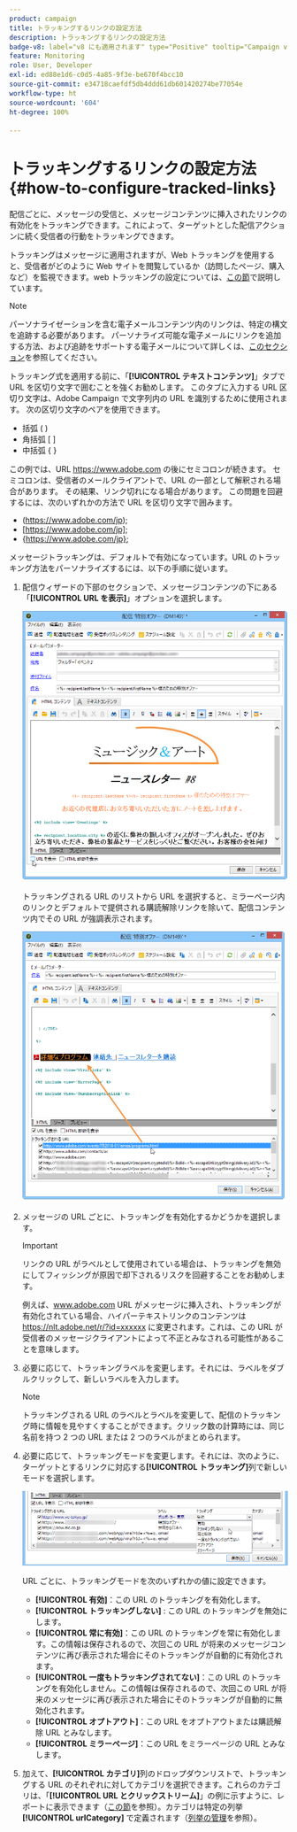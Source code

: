 ```yaml
---
product: campaign
title: トラッキングするリンクの設定方法
description: トラッキングするリンクの設定方法
badge-v8: label="v8 にも適用されます" type="Positive" tooltip="Campaign v8 にも適用されます"
feature: Monitoring
role: User, Developer
exl-id: ed88e1d6-c0d5-4a85-9f3e-be670f4bcc10
source-git-commit: e34718caefdf5db4ddd61db601420274be77054e
workflow-type: ht
source-wordcount: '604'
ht-degree: 100%

---
```


# トラッキングするリンクの設定方法{#how-to-configure-tracked-links}



配信ごとに、メッセージの受信と、メッセージコンテンツに挿入されたリンクの有効化をトラッキングできます。これによって、ターゲットとした配信アクションに続く受信者の行動をトラッキングできます。

トラッキングはメッセージに適用されますが、Web トラッキングを使用すると、受信者がどのように Web サイトを閲覧しているか（訪問したページ、購入など）を監視できます。web トラッキングの設定については、[この節](../../configuration/using/about-web-tracking.md)で説明しています。

>[!NOTE]
>
>パーソナライゼーションを含む電子メールコンテンツ内のリンクは、特定の構文を追跡する必要があります。 パーソナライズ可能な電子メールにリンクを追加する方法、および追跡をサポートする電子メールについて詳しくは、[このセクション](tracking-personalized-links.md)を参照してください。

トラッキング式を適用する前に、「**[!UICONTROL テキストコンテンツ]**」タブで URL を区切り文字で囲むことを強くお勧めします。 このタブに入力する URL 区切り文字は、Adobe Campaign で文字列内の URL を識別するために使用されます。 次の区切り文字のペアを使用できます。
* 括弧 ( )
* 角括弧 [ ]
* 中括弧 { }

この例では、URL https://www.adobe.com の後にセミコロンが続きます。 セミコロンは、受信者のメールクライアントで、URL の一部として解釈される場合があります。 その結果、リンク切れになる場合があります。 この問題を回避するには、次のいずれかの方法で URL を区切り文字で囲みます。
* (https://www.adobe.com/jp);
* [https://www.adobe.com/jp];
* {https://www.adobe.com/jp};

メッセージトラッキングは、デフォルトで有効になっています。URL のトラッキング方法をパーソナライズするには、以下の手順に従います。

1. 配信ウィザードの下部のセクションで、メッセージコンテンツの下にある「**[!UICONTROL URL を表示]**」オプションを選択します。

   ![](assets/s_ncs_user_email_del_display_urls.png)

   トラッキングされる URL のリストから URL を選択すると、ミラーページ内のリンクとデフォルトで提供される購読解除リンクを除いて、配信コンテンツ内でその URL が強調表示されます。

   ![](assets/s_ncs_user_email_del_show_urls.png)

1. メッセージの URL ごとに、トラッキングを有効化するかどうかを選択します。

   >[!IMPORTANT]
   >
   >リンクの URL がラベルとして使用されている場合は、トラッキングを無効にしてフィッシングが原因で却下されるリスクを回避することをお勧めします。
   >
   >例えば、www.adobe.com URL がメッセージに挿入され、トラッキングが有効化されている場合、ハイパーテキストリンクのコンテンツは https://nlt.adobe.net/r/?id=xxxxxx に変更されます。これは、この URL が受信者のメッセージクライアントによって不正とみなされる可能性があることを意味します。

1. 必要に応じて、トラッキングラベルを変更します。それには、ラベルをダブルクリックして、新しいラベルを入力します。

   >[!NOTE]
   >
   >トラッキングされる URL のラベルとラベルを変更して、配信のトラッキング時に情報を見やすくすることができます。クリック数の計算時には、同じ名前を持つ 2 つの URL または 2 つのラベルがまとめられます。

1. 必要に応じて、トラッキングモードを変更します。それには、次のように、ターゲットとするリンクに対応する&#x200B;**[!UICONTROL トラッキング]**&#x200B;列で新しいモードを選択します。

   ![](assets/s_ncs_user_select_tracking_mode.png)

   URL ごとに、トラッキングモードを次のいずれかの値に設定できます。

   * **[!UICONTROL 有効]**：この URL のトラッキングを有効化します。
   * **[!UICONTROL トラッキングしない]** : この URL のトラッキングを無効にします。
   * **[!UICONTROL 常に有効]**：この URL のトラッキングを常に有効化します。この情報は保存されるので、次回この URL が将来のメッセージコンテンツに再び表示された場合にそのトラッキングが自動的に有効化されます。
   * **[!UICONTROL 一度もトラッキングされてない]**：この URL のトラッキングを有効化しません。この情報は保存されるので、次回この URL が将来のメッセージに再び表示された場合にそのトラッキングが自動的に無効化されます。
   * **[!UICONTROL オプトアウト]**：この URL をオプトアウトまたは購読解除 URL とみなします。
   * **[!UICONTROL ミラーページ]**：この URL をミラーページの URL とみなします。

1. 加えて、**[!UICONTROL カテゴリ]**&#x200B;列のドロップダウンリストで、トラッキングする URL のそれぞれに対してカテゴリを選択できます。これらのカテゴリは、「**[!UICONTROL URL とクリックストリーム]**」の例に示すように、レポートに表示できます（[この節](../../reporting/using/reports-on-deliveries.md#urls-and-click-streams)を参照）。カテゴリは特定の列挙 **[!UICONTROL urlCategory]** で定義されます（[列挙の管理](../../platform/using/managing-enumerations.md)を参照）。
